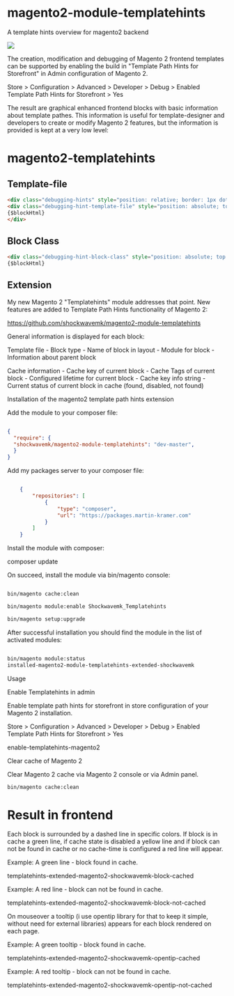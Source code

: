 # magento2-module-templatehints

A template hints overview for magento2 backend

![](./docs/visual_cronjob_schedule.png)

The creation, modification and debugging of Magento 2 frontend templates can be supported by enabling the build in "Template Path Hints for Storefront" in Admin configuration of Magento 2.

Store > Configuration > Advanced > Developer > Debug > Enabled Template Path Hints for Storefront > Yes


The result are graphical enhanced frontend blocks with basic information about template pathes. This information is useful for template-designer and developers to create or modify Magento 2 features, but the information is provided is kept at a very low level:

# magento2-templatehints

## Template-file

```html
<div class="debugging-hints" style="position: relative; border: 1px dotted red; margin: 6px 2px; padding: 18px 2px 2px 2px;">
<div class="debugging-hint-template-file" style="position: absolute; top: 0; padding: 2px 5px; font: normal 11px Arial; background: red; left: 0; color: white; white-space: nowrap;" onmouseover="this.style.zIndex = 999;" onmouseout="this.style.zIndex = 'auto';" title="{$templateFile}">{$templateFile}</div>
{$blockHtml}
</div>
```

## Block Class

```html
<div class="debugging-hint-block-class" style="position: absolute; top: 0; padding: 2px 5px; font: normal 11px Arial; background: red; right: 0; color: blue; white-space: nowrap;" onmouseover="this.style.zIndex = 999;" onmouseout="this.style.zIndex = 'auto';" title="{$blockClass}">{$blockClass}</div>
{$blockHtml}
```

## Extension

My new Magento 2 "Templatehints" module addresses that point. New features are added to Template Path Hints functionality of Magento 2:

https://github.com/shockwavemk/magento2-module-templatehints



General information is displayed for each block:

Template file
    - Block type
    - Name of block in layout
    - Module for block
    - Information about parent block

Cache information
    - Cache key of current block
    - Cache Tags of current block
    - Configured lifetime for current block
    - Cache key info string
    - Current status of current block in cache (found, disabled, not found)


Installation of the magento2 template path hints extension

Add the module to your composer file:

```json

{
  "require": {
  "shockwavemk/magento2-module-templatehints": "dev-master",
  }
}

```



Add my packages server to your composer file:

```json

    {
        "repositories": [
            {
                "type": "composer",
                "url": "https://packages.martin-kramer.com"
            }
        ]
    }

```

Install the module with composer:



composer update


On succeed, install the module via bin/magento console:

```bash

bin/magento cache:clean

bin/magento module:enable Shockwavemk_Templatehints

bin/magento setup:upgrade

```


After successful installation you should find the module in the list of activated modules:

```bash

bin/magento module:status
installed-magento2-module-templatehints-extended-shockwavemk

```


Usage

Enable Templatehints in admin

Enable template path hints for storefront in store configuration of your Magento 2 installation.

Store > Configuration > Advanced > Developer > Debug > Enabled Template Path Hints for Storefront > Yes



enable-templatehints-magento2


Clear cache of Magento 2



Clear Magento 2 cache via Magento 2 console or via Admin panel.

```bash
bin/magento cache:clean
```


# Result in frontend

Each block is surrounded by a dashed line in specific colors. If block is in cache a green line, if cache state is disabled a yellow line and if block can not be found in cache or no cache-time is configured a red line will appear.

Example: A green line - block found in cache.

templatehints-extended-magento2-shockwavemk-block-cached

Example: A red line - block can not be found in cache.

templatehints-extended-magento2-shockwavemk-block-not-cached



On mouseover a tooltip (i use opentip library for that to keep it simple, without need for external libraries) appears for each block rendered on each page.

Example: A green tooltip - block found in cache.

templatehints-extended-magento2-shockwavemk-opentip-cached

Example: A red tooltip - block can not be found in cache.

templatehints-extended-magento2-shockwavemk-opentip-not-cached
